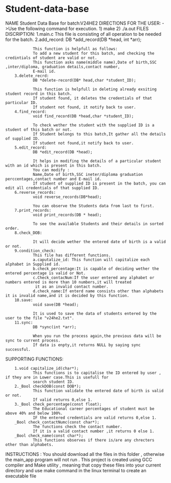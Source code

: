 # Student-data-base
NAME
        Student Data Base for batch:V24HE2
DIRECTIONS FOR THE USER:
        ->Use the following command for execution.
                1) make
                2) ./a.out
FILES DISCRIPTION:
        1.main.c
                This file is consisting of all operation to be needed for the batch.
        2.add_record:
                DB *add_record(DB *head, int *arr);

                This function is helpfull as follows:
                To add a new student for this batch, and checking the credintials of student are valid or not.
                This function asks name(middle name),Date of birth,SSC ,inter/diploma, graduation details,contact number,
                E-mail id.
        3.delete_recrd:
                DB *delete-record(DB* head,char *student_ID);

                This function is helpfull in deleting already exsiting student record in this batch.
                If student found, it deletes the credentials of that particular ID.
                If student not found, it notify back to user.
        4.find_record:
                void find_record(DB *head,char *student_ID);

                To check wether the student with the supplied ID is a student of this batch or not.
                If Student belongs to this batch,It gather all the details of supplied ID.
                If student not found,it notify back to user.
        5.edit_record:
                DB *edit_record(DB *head);

                It helps in modifing the details of a particular student with an id which is present in this batch.
                You can modify :
                Name,Date of birth,SSC ineter/diploma graduation perccentages,contact number and E-mail id.
                If student of supplied ID is present in the batch, you can edit all credentials of that supplied ID.
        6.reverse_records:
                void reverse_records(DB*head);

                You can observe the Students data from last to first.
        7.print_records:
                void print_records(DB * head);

                To see the available Students and their details in sorted order.
        8.check_DOB:

                It will decide wether the entered date of birth is a valid or not.
        9.condition_check:
                This file has different functions.
                a.caputalize_id: This function will capitalize each alphabet in Supplied id.
                b.check_percentage:It is capable of deciding wether the entered percentage is valid or Not.
                c.Check_contacNum:If the user entered any alphabet or numbers entered is more than 10 numbers,it will treated
                 it as an invalid contact number.
                d.check_name:If enterd name consists other than alphabets it is invalid name,and it is decided by this function.
        10.save:
                void save(DB *head);

                It is used to save the data of students entered by the user to the file "v24he2.txt".
        11.sync:
                DB *sync(int *arr);

                When you run the process again,the previous data will be sync to current process.
                If data is enpty,it returns NULL by saying sync successful.

SUPPORTING FUNCTIONS:

        1.void capitalize_id(char*);
                This functions is to capitalise the ID entered by user , if they are in Lower case.This is usefull for
                search student ID.
        2._Bool checkDOB(const DOB*);
                This function validate the entered date of birth is valid or not.
                If valid returns 0,else 1.
        3._Bool check_percentage(const float);
                The Educational career percentages of student must be above 40% and below 100%.
                IF the entered credentials are valid returns 0,else 1.
        _Bool check_contactNumc(const char*);
                The functions check the contact number.
                If it is a valid contact number ,it returns 0 else 1.
        _Bool check_name(const char*);
                This functions observes if there is/are any chrecters other than alphabets.


INSTRUCTIONS :
        You should download all the files in this folder , otherwise the main_app program will not run .
        This project is created using GCC compiler and Make utility , meaning that copy these files into your current directory and use make command in the linux terminal to create an executable file
        
